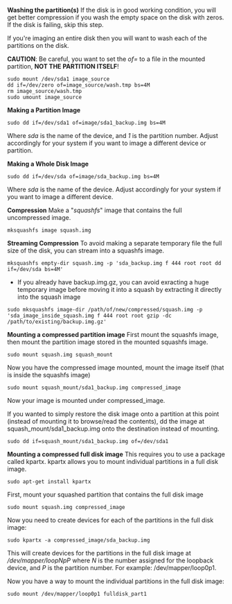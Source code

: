 **Washing the partition(s)**
If the disk is in good working condition, you will get better compression if you wash the empty space on the disk with zeros. If the disk is failing, skip this step.

If you're imaging an entire disk then you will want to wash each of the partitions on the disk.

**CAUTION**: Be careful, you want to set the _of=_ to a file in the mounted partition, **NOT THE PARTITION ITSELF**!

```mkdir image_source
sudo mount /dev/sda1 image_source
dd if=/dev/zero of=image_source/wash.tmp bs=4M
rm image_source/wash.tmp
sudo umount image_source
```

**Making a Partition Image**
```mkdir image
sudo dd if=/dev/sda1 of=image/sda1_backup.img bs=4M
```
Where _sda_ is the name of the device, and _1_ is the partition number. Adjust accordingly for your system if you want to image a different device or partition.

**Making a Whole Disk Image**

```mkdir image
sudo dd if=/dev/sda of=image/sda_backup.img bs=4M
```

Where _sda_ is the name of the device. Adjust accordingly for your system if you want to image a different device.

**Compression**
Make a "_squashfs_" image that contains the full uncompressed image.

```sudo apt-get install squashfs-tools
mksquashfs image squash.img
```

**Streaming Compression**
To avoid making a separate temporary file the full size of the disk, you can stream into a squashfs image.

```mkdir empty-dir
mksquashfs empty-dir squash.img -p 'sda_backup.img f 444 root root dd if=/dev/sda bs=4M'
```

* If you already have backup.img.gz, you can avoid exracting a huge temporary image before moving it into a squash by extracting it directly into the squash image 

`sudo mksquashfs image-dir /path/of/new/compressed/squash.img -p 'sda_image_inside_squash.img f 444 root root gzip -dc /path/to/existing/backup.img.gz'
`


**Mounting a compressed partition image**
First mount the squashfs image, then mount the partition image stored in the mounted squashfs image.

```mkdir squash_mount
sudo mount squash.img squash_mount
```

Now you have the compressed image mounted, mount the image itself (that is inside the squashfs image)

```mkdir compressed_image
sudo mount squash_mount/sda1_backup.img compressed_image
```

Now your image is mounted under compressed_image.


If you wanted to simply restore the disk image onto a partition at this point (instead of mounting it to browse/read the contents), dd the image at squash_mount/sda1_backup.img onto the destination instead of mounting.

`sudo dd if=squash_mount/sda1_backup.img of=/dev/sda1`


**Mounting a compressed full disk image**
This requires you to use a package called kpartx. kpartx allows you to mount individual partitions in a full disk image.

`sudo apt-get install kpartx`


First, mount your squashed partition that contains the full disk image

```mkdir compressed_image
sudo mount squash.img compressed_image
```


Now you need to create devices for each of the partitions in the full disk image:

`sudo kpartx -a compressed_image/sda_backup.img`


This will create devices for the partitions in the full disk image at _/dev/mapper/loopNpP_ where _N_ is the number assigned for the loopback device, and _P_ is the partition number. For example: /dev/mapper/loop0p1.


Now you have a way to mount the individual partitions in the full disk image:

```mkdir fulldisk_part1
sudo mount /dev/mapper/loop0p1 fulldisk_part1
```
